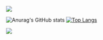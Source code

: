 <img src="https://capsule-render.vercel.app/api?type=waving&color=BDBDC8&text=Hello&height=150&section=header" />

![Anurag's GitHub stats](https://github-readme-stats.vercel.app/api?username=Hoj4&show_icons=true&theme=radical)
[![Top Langs](https://github-readme-stats.vercel.app/api/top-langs/?username=Hoj4&layout=compact)](https://github.com/delay-100/github-readme-stats)

<img src="https://capsule-render.vercel.app/api?type=waving&color=BDBDC8&height=150&section=footer" />

<!--
**Hoj4/Hoj4** is a ✨ _special_ ✨ repository because its `README.md` (this file) appears on your GitHub profile.

Here are some ideas to get you started:

- 🔭 I’m currently working on ...
- 🌱 I’m currently learning ...
- 👯 I’m looking to collaborate on ...
- 🤔 I’m looking for help with ...
- 💬 Ask me about ...
- 📫 How to reach me: ...
- 😄 Pronouns: ...
- ⚡ Fun fact: ...
-->
